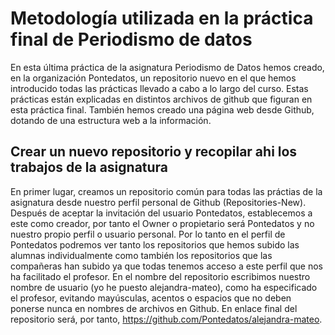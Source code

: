 # Metodología utilizada en la práctica final de Periodismo de datos

En esta última práctica de la asignatura Periodismo de Datos hemos creado, en la organización Pontedatos, un repositorio nuevo en el que hemos introducido todas las prácticas llevado a cabo a lo largo del curso. Estas prácticas están explicadas en distintos archivos de github que figuran en esta práctica final.
También hemos creado una página web desde Github, dotando de una estructura web a la información.

## Crear un nuevo repositorio y recopilar ahi los trabajos de la asignatura

En primer lugar, creamos un repositorio común para todas las práctias de la asignatura desde nuestro perfil personal de Github (Repositories-New). Después de aceptar la invitación del usuario Pontedatos, establecemos a este como creador, por tanto el Owner o propietario será Pontedatos y no nuestro propio perfil o usuario personal. Por lo tanto en el perfil de Pontedatos podremos ver tanto los repositorios que hemos subido las alumnas individualmente como también los repositorios que las compañeras han subido ya que todas tenemos acceso a este perfil que nos ha facilitado el profesor.
En el nombre del repositorio escribimos nuestro nombre de usuario (yo he puesto alejandra-mateo), como ha especificado el profesor, evitando mayúsculas, acentos o espacios que no deben ponerse nunca en nombres de archivos en Github. En enlace final del repositorio será, por tanto, https://github.com/Pontedatos/alejandra-mateo.

